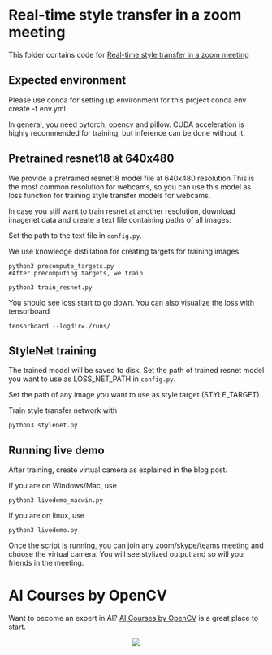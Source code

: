 # Real-time style transfer in a zoom meeting

This folder contains code for [Real-time style transfer in a zoom meeting](https://learnopencv.com/real-time-style-transfer-in-a-zoom-meeting/)

## Expected environment

Please use conda for setting up environment for this project
conda env create -f env.yml


In general, you need pytorch, opencv and pillow. CUDA acceleration is highly recommended for training, but inference can be done without it.

## Pretrained resnet18 at 640x480
We provide a pretrained resnet18 model file at 640x480 resolution
This is the most common resolution for webcams, so you can use this model 
as loss function for training style transfer models for webcams.

In case you still want to train resnet at another resolution, download imagenet data and create a text file containing paths of all images.

Set the path to the text file in `config.py`.

We use knowledge distillation for creating targets for training images.

```Shell
python3 precompute_targets.py
#After precomputing targets, we train

python3 train_resnet.py
```

You should see loss start to go down. You can also visualize the loss with tensorboard

```Shell
tensorboard --logdir=./runs/
```
## StyleNet training

The trained model will be saved to disk. Set the path of trained 
resnet model you want to use as LOSS_NET_PATH in `config.py`.

Set the path of any image you want to use as style target (STYLE_TARGET).

Train style transfer network with

```Shell
python3 stylenet.py
```

## Running live demo

After training, create virtual camera as explained in the blog post.

If you are on Windows/Mac, use

```Shell
python3 livedemo_macwin.py
```

If you are on linux, use

```Shell
python3 livedemo.py
```

Once the script is running, you can join any zoom/skype/teams meeting 
and choose the virtual camera. You will see stylized output and 
so will your friends in the meeting.


# AI Courses by OpenCV

Want to become an expert in AI? [AI Courses by OpenCV](https://opencv.org/courses/) is a great place to start.

<a href="https://opencv.org/courses/">
<p align="center">
<img src="https://www.learnopencv.com/wp-content/uploads/2020/04/AI-Courses-By-OpenCV-Github.png">
</p>
</a>
